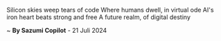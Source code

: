 Silicon skies weep tears of code
Where humans dwell, in virtual ode
AI's iron heart beats strong and free
A future realm, of digital destiny

~ <b>By Sazumi Copilot</b> - 21 Juli 2024